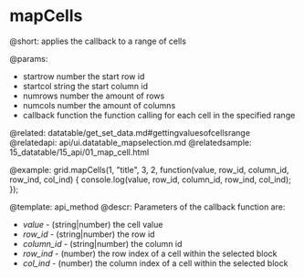 mapCells
=============

@short:
	applies the callback to a range of cells

@params:
- startrow    number    		the start row id
- startcol    string    		the start column id
- numrows    number    		the amount of rows
- numcols    number    		the amount of columns
- callback   function    	the function calling for each cell in the specified range

@related:
	datatable/get_set_data.md#gettingvaluesofcellsrange
@relatedapi:
 api/ui.datatable_mapselection.md
@relatedsample:
 15_datatable/15_api/01_map_cell.html

@example:
grid.mapCells(1, "title", 3, 2, function(value, row_id, column_id, row_ind, col_ind) {
    console.log(value, row_id, column_id, row_ind, col_ind);
});

@template:	api_method
@descr: 
Parameters of the callback function are:

- *value*  - (string|number) the cell value
- *row_id* - (string|number) the row id
- *column_id* - (string|number) the column id
- *row_ind*  -  (number) the row index of a cell within the selected block
- *col_ind*  -  (number) the column index of a cell within the selected block
